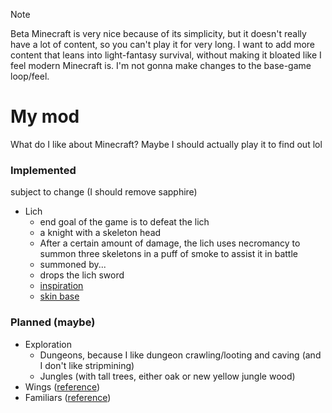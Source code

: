 >[!NOTE]
>Beta Minecraft is very nice because of its simplicity, but it doesn't really have a lot of content, so you can't play it for very long. I want to add more content that leans into light-fantasy survival, without making it bloated like I feel modern Minecraft is. I'm not gonna make changes to the base-game loop/feel.

# My mod

What do I like about Minecraft? Maybe I should actually play it to find out lol

### Implemented

subject to change (I should remove sapphire)

- Lich
  - end goal of the game is to defeat the lich
  - a knight with a skeleton head
  - After a certain amount of damage, the lich uses necromancy to summon three skeletons in a puff of smoke to assist it in battle
  - summoned by...
  - drops the lich sword
  - [inspiration](https://the-grimoire-of-gaia.fandom.com/wiki/Bone_Knight)
  - [skin base](https://namemc.com/skin/adcc6eab0088f51e)

### Planned (maybe)

- Exploration
  - Dungeons, because I like dungeon crawling/looting and caving (and I don't like stripmining)
  - Jungles (with tall trees, either oak or new yellow jungle wood)
- Wings ([reference](https://www.curseforge.com/minecraft/mc-mods/simple-flight))
- Familiars ([reference](https://www.curseforge.com/minecraft/mc-mods/touhou-little-maid))
